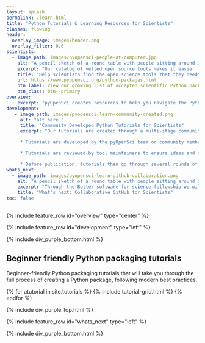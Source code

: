 ```yaml
---
layout: splash
permalink: /learn.html
title: "Python Tutorials & Learning Resources for Scientists"
classes: flowing
header:
  overlay_image: images/header.png
  overlay_filter: 0.6
scientists:
  - image_path: images/pyopensci-people-at-computer.jpg
    alt: "A pencil sketch of a round table with people sitting around it from different backgrounds working on laptops and also writing together."
    excerpt: "Our catalog of vetted open source tools makes it easier for scientists to find the trusted tools that they need to develop their open science workflows."
    title: "Help scientists find the open science tools that they need"
    url: https://www.pyopensci.org/python-packages.html
    btn_label: View our growing list of accepted scientific Python packages
    btn_class: btn--primary
overview:
  - excerpt: "pyOpenSci creates resources to help you navigate the Python packaging ecosystem with ease. Our materials are community developed and go through extensive technical and pedagogical review."
development:
   - image_path: images/pyopensci-learn-community-created.png
     alt: "alt here "
     title: "Community Developed Python Tutorials for Scientists"
     excerpt: "Our tutorials are created through a multi-stage community review process.

     * Tutorials are developed by the pyOpenSci team or community members.

     * Tutorials are reviewed by tool maintainers to ensure ideas and concepts are accurate.

     * Before publication, tutorials then go through several rounds of community review for accuracy, usability and accessibility."
whats_next:
  - image_path: images/pyopensci-learn-github-collaboration.png
    alt: "A pencil sketch of a round table with people sitting around it from different backgrounds working on laptops and also writing together."
    excerpt: "Through the Better software for science fellowship we will be developing lessons focused on teaching core Github collaboration skills needed for both contributing to open source software and for working in an open science team environment. "
    title: "What's next: Collaborative GitHub for Scientists"
toc: false
---
```


{% include feature_row id="overview" type="center" %}

<div class="pyos-section purple">
<div class="content" markdown="1">

{% include feature_row id="development" type="left" %}

</div>
</div>

{% include div_purple_bottom.html  %}

<div class="pyos-section">
<div class="content" markdown="1">

## Beginner friendly Python packaging tutorials

Beginner-friendly Python packaging tutorials that will take you through
the full process of creating a Python package, following modern best
practices.

<div class="tutorial__container">
{% for atutorial in site.tutorials %}
  {% include tutorial-grid.html  %}
{% endfor %}
</div>

<div class="clearfix"></div>

</div>
</div>

{% include div_purple_top.html  %}

<div class="pyos-section purple">
<div class="content" markdown="1">

{% include feature_row id="whats_next" type="left" %}
</div>
</div>

{% include div_purple_bottom.html  %}
